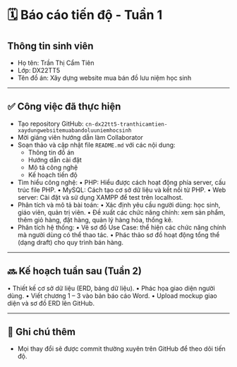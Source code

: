 # 🗓️ Báo cáo tiến độ - Tuần 1

## Thông tin sinh viên
- Họ tên: Trần Thị Cẩm Tiên
- Lớp: DX22TT5
- Tên đồ án: Xây dựng website mua bán đồ lưu niệm học sinh

---

## ✅ Công việc đã thực hiện
- Tạo repository GitHub: `cn-dx22tt5-tranthicamtien-xaydungwebsitemuabandoluuniemhocsinh`
- Mời giảng viên hướng dẫn làm Collaborator
- Soạn thảo và cập nhật file `README.md` với các nội dung:
  - Thông tin đồ án
  - Hướng dẫn cài đặt
  - Mô tả công nghệ
  - Kế hoạch tiến độ
- Tìm hiểu công nghệ:
 • PHP: Hiểu được cách hoạt động phía server, cấu trúc file PHP.
 • MySQL: Cách tạo cơ sở dữ liệu và kết nối từ PHP.
 • Web server: Cài đặt và sử dụng XAMPP để test trên localhost.
- Phân tích và mô tả bài toán:
 • Xác định yêu cầu người dùng: học sinh, giáo viên, quản trị viên.
 • Đề xuất các chức năng chính: xem sản phẩm, thêm giỏ hàng, đặt hàng, quản lý hàng hóa, thống kê.
- Phân tích hệ thống:
 • Vẽ sơ đồ Use Case: thể hiện các chức năng chính mà người dùng có thể thao tác.
 • Phác thảo sơ đồ hoạt động tổng thể (dạng draft) cho quy trình bán hàng.

---

## 🔜 Kế hoạch tuần sau (Tuần 2)
 • Thiết kế cơ sở dữ liệu (ERD, bảng dữ liệu).
 • Phác họa giao diện người dùng.
 • Viết chương 1 – 3 vào bản báo cáo Word.
 • Upload mockup giao diện và sơ đồ ERD lên GitHub.

---

## 📝 Ghi chú thêm
- Mọi thay đổi sẽ được commit thường xuyên trên GitHub để theo dõi tiến độ.
